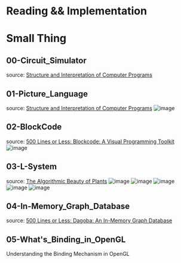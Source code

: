 # Reading && Implementation
# Small Thing
## 00-Circuit_Simulator
source:
[Structure and Interpretation of Computer Programs](https://mitp-content-server.mit.edu/books/content/sectbyfn/books_pres_0/6515/sicp.zip/index.html)
## 01-Picture_Language
source:
[Structure and Interpretation of Computer Programs](https://mitp-content-server.mit.edu/books/content/sectbyfn/books_pres_0/6515/sicp.zip/index.html)
![image](./01-picture_language/square_limit.jpg)
## 02-BlockCode
source:
[500 Lines or Less: Blockcode: A Visual Programming Toolkit](https://aosabook.org/en/500L/blockcode-a-visual-programming-toolkit.html)
![image](./02-blockcode/turtle.jpg)

## 03-L-System
source:
[The Algorithmic Beauty of Plants](https://www.semanticscholar.org/paper/The-Algorithmic-Beauty-of-Plants-Prusinkiewicz-Lindenmayer/bbbafedc32a441576322640b59b4fa42ef019430)
![image](./03-L_system/l0.jpg)
![image](./03-L_system/l1.jpg)
![image](./03-L_system/l2.jpg)
![image](./03-L_system/l3.jpg)
![image](./03-L_system/l4.jpg)

## 04-In-Memory_Graph_Database
source:
[500 Lines or Less: Dagoba: An In-Memory Graph Database](https://aosabook.org/en/500L/dagoba-an-in-memory-graph-database.html)

## 05-What's_Binding_in_OpenGL
  Understanding the Binding Mechanism in OpenGL